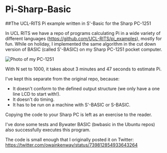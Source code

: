# Pi-Sharp-Basic
##The UCL-RITS Pi example written in S'-Basic for the Sharp PC-1251

In UCL RITS we have a repo of programs calculating Pi in a wide variety of different languages (https://github.com/UCL-RITS/pi_examples), mostly for fun.  While on holiday, I implemented the same algorithm in the cut down version of BASIC (called S'-BASIC) on my Sharp PC-1251 pocket computer.  

![Photo of my PC-1251](https://pbs.twimg.com/media/Cj2vnvjXAAAzkeP.png:orig)

With N set to 1000, it takes about 3 minutes and 47 seconds to estimate Pi.

I've kept this separate from the original repo, because:
 * It doesn't conform to the defined output structure (we only have a one line LCD to start with!).
 * It doesn't do timing.
 * It has to be run on a machine with S'-BASIC or S-BASIC.

Copying the code to your Sharp PC is left as an exercise to the reader.

I've done some tests and Bywater BASIC (bwbasic in the Ubuntu repos) also successfully executes this program.

The code is small enough that I originally posted it on Twitter: https://twitter.com/owainkenway/status/739812854933643264
